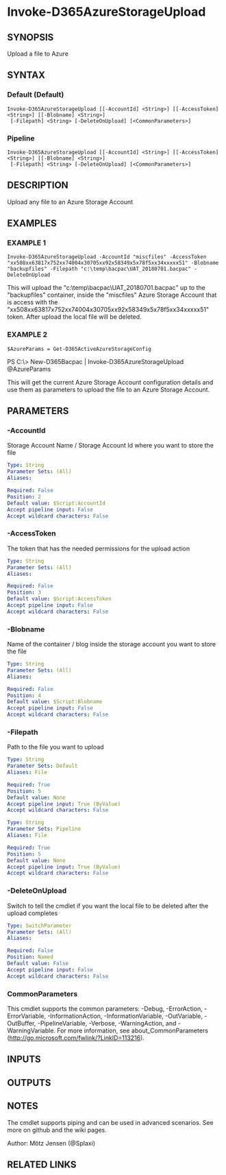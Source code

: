 ﻿---
external help file: d365fo.tools-help.xml
Module Name: d365fo.tools
online version:
schema: 2.0.0
---

# Invoke-D365AzureStorageUpload

## SYNOPSIS
Upload a file to Azure

## SYNTAX

### Default (Default)
```
Invoke-D365AzureStorageUpload [[-AccountId] <String>] [[-AccessToken] <String>] [[-Blobname] <String>]
 [-Filepath] <String> [-DeleteOnUpload] [<CommonParameters>]
```

### Pipeline
```
Invoke-D365AzureStorageUpload [[-AccountId] <String>] [[-AccessToken] <String>] [[-Blobname] <String>]
 [-Filepath] <String> [-DeleteOnUpload] [<CommonParameters>]
```

## DESCRIPTION
Upload any file to an Azure Storage Account

## EXAMPLES

### EXAMPLE 1
```
Invoke-D365AzureStorageUpload -AccountId "miscfiles" -AccessToken "xx508xx63817x752xx74004x30705xx92x58349x5x78f5xx34xxxxx51" -Blobname "backupfiles" -Filepath "c:\temp\bacpac\UAT_20180701.bacpac" -DeleteOnUpload
```

This will upload the "c:\temp\bacpac\UAT_20180701.bacpac" up to the "backupfiles" container, inside the "miscfiles" Azure Storage Account that is access with the "xx508xx63817x752xx74004x30705xx92x58349x5x78f5xx34xxxxx51" token.
After upload the local file will be deleted.

### EXAMPLE 2
```
$AzureParams = Get-D365ActiveAzureStorageConfig
```

PS C:\\\> New-D365Bacpac | Invoke-D365AzureStorageUpload @AzureParams

This will get the current Azure Storage Account configuration details and use them as parameters to upload the file to an Azure Storage Account.

## PARAMETERS

### -AccountId
Storage Account Name / Storage Account Id where you want to store the file

```yaml
Type: String
Parameter Sets: (All)
Aliases:

Required: False
Position: 2
Default value: $Script:AccountId
Accept pipeline input: False
Accept wildcard characters: False
```

### -AccessToken
The token that has the needed permissions for the upload action

```yaml
Type: String
Parameter Sets: (All)
Aliases:

Required: False
Position: 3
Default value: $Script:AccessToken
Accept pipeline input: False
Accept wildcard characters: False
```

### -Blobname
Name of the container / blog inside the storage account you want to store the file

```yaml
Type: String
Parameter Sets: (All)
Aliases:

Required: False
Position: 4
Default value: $Script:Blobname
Accept pipeline input: False
Accept wildcard characters: False
```

### -Filepath
Path to the file you want to upload

```yaml
Type: String
Parameter Sets: Default
Aliases: File

Required: True
Position: 5
Default value: None
Accept pipeline input: True (ByValue)
Accept wildcard characters: False
```

```yaml
Type: String
Parameter Sets: Pipeline
Aliases: File

Required: True
Position: 5
Default value: None
Accept pipeline input: True (ByValue)
Accept wildcard characters: False
```

### -DeleteOnUpload
Switch to tell the cmdlet if you want the local file to be deleted after the upload completes

```yaml
Type: SwitchParameter
Parameter Sets: (All)
Aliases:

Required: False
Position: Named
Default value: False
Accept pipeline input: False
Accept wildcard characters: False
```

### CommonParameters
This cmdlet supports the common parameters: -Debug, -ErrorAction, -ErrorVariable, -InformationAction, -InformationVariable, -OutVariable, -OutBuffer, -PipelineVariable, -Verbose, -WarningAction, and -WarningVariable.
For more information, see about_CommonParameters (http://go.microsoft.com/fwlink/?LinkID=113216).

## INPUTS

## OUTPUTS

## NOTES
The cmdlet supports piping and can be used in advanced scenarios.
See more on github and the wiki pages.

Author: Mötz Jensen (@Splaxi)

## RELATED LINKS
